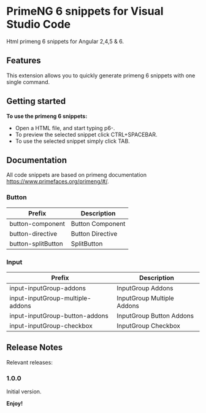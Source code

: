 # PrimeNG 6 snippets for Visual Studio Code

Html primeng 6 snippets for Angular 2,4,5 & 6.

## Features

This extension allows you to quickly generate primeng 6 snippets with one single command.

## Getting started

**To use the primeng 6 snippets:**

* Open a HTML file, and start typing p6-.
* To preview the selected snippet click CTRL+SPACEBAR.
* To use the selected snippet simply click TAB.

## Documentation

All code snippets are based on primeng documentation https://www.primefaces.org/primeng/#/.

### Button

Prefix | Description
--- | ---
button-component | Button Component
button-directive | Button Directive
button-splitButton | SplitButton

### Input

Prefix | Description
--- | ---
input-inputGroup-addons | InputGroup Addons
input-inputGroup-multiple-addons | InputGroup Multiple Addons
input-inputGroup-button-addons | InputGroup Button Addons
input-inputGroup-checkbox | InputGroup Checkbox

## Release Notes

Relevant releases:

### 1.0.0

Initial version.

**Enjoy!**
